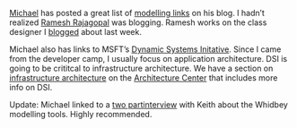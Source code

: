 [Michael](http://blogs.msdn.com/michael_platt) has posted a great list
of [modelling
links](http://blogs.msdn.com/michael_platt/articles/94569.aspx) on his
blog. I hadn’t realized [Ramesh
Rajagopal](http://blogs.msdn.com/r.ramesh) was blogging. Ramesh works on
the class designer I
[blogged](http://devhawk.net/PermaLink.aspx?guid=266341a9-773f-44ce-b205-3f0b90812088)
about last week.

Michael also has links to MSFT’s [Dynamic Systems
Initative](http://www.microsoft.com/windowsserversystem/dsi/dsiwp.mspx).
Since I came from the developer camp, I usually focus on application
architecture. DSI is going to be crititcal to infrastructure
architecture. We have a section on [infrastructure
architecture](http://msdn.microsoft.com/architecture/systems/default.aspx)
on the [Architecture
Center](http://msdn.microsoft.com/architecture) that includes more info
on DSI.

Update: Michael linked to a [two
part](http://www.ftponline.com/reports/vslivesf/2004/whitehorse/)[interview](http://www.ftponline.com/reports/vslivesf/2004/whitehorse2/)
with Keith about the Whidbey modelling tools. Highly recommended.
